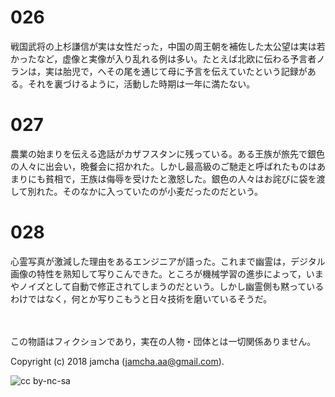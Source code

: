 # 026

戦国武将の上杉謙信が実は女性だった，中国の周王朝を補佐した太公望は実は若かったなど，虚像と実像が入り乱れる例は多い。たとえば北欧に伝わる予言者ノランは，実は胎児で，へその尾を通じて母に予言を伝えていたという記録がある。それを裏づけるように，活動した時期は一年に満たない。  

# 027

農業の始まりを伝える逸話がカザフスタンに残っている。ある王族が旅先で銀色の人々に出会い，晩餐会に招かれた。しかし最高級のご馳走と呼ばれたものはあまりにも貧相で，王族は侮辱を受けたと激怒した。銀色の人々はお詫びに袋を渡して別れた。そのなかに入っていたのが小麦だったのだという。  

# 028

心霊写真が激減した理由をあるエンジニアが語った。これまで幽霊は，デジタル画像の特性を熟知して写りこんできた。ところが機械学習の進歩によって，いまやノイズとして自動で修正されてしまうのだという。しかし幽霊側も黙っているわけではなく，何とか写りこもうと日々技術を磨いているそうだ。  

<br>  
<br>  
この物語はフィクションであり，実在の人物・団体とは一切関係ありません。  

Copyright (c) 2018 jamcha (jamcha.aa@gmail.com).  

![cc by-nc-sa](http://i.creativecommons.org/l/by-nc-sa/4.0/88x31.png)